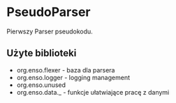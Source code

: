 # PseudoParser
Pierwszy Parser pseudokodu.

## Użyte biblioteki
- org.enso.flexer - baza dla parsera
- org.enso.logger - logging management
- org.enso.unused 
- org.enso.data._ - funkcje ułatwiające pracę z danymi
